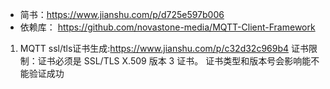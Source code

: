 - 简书：https://www.jianshu.com/p/d725e597b006
- 依赖库： https://github.com/novastone-media/MQTT-Client-Framework 

1. MQTT ssl/tls证书生成:https://www.jianshu.com/p/c32d32c969b4
证书限制：证书必须是 SSL/TLS X.509 版本 3 证书。
证书类型和版本号会影响能不能验证成功
